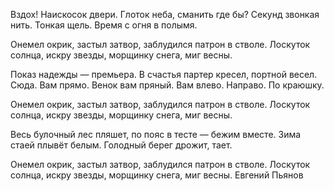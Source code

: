 Вздох! Наискосок двери. Глоток неба, сманить где бы? Секунд звонкая нить. Тонкая щель. Время с огня в полымя.

Онемел окрик, застыл затвор, заблудился патрон в стволе.
Лоскуток солнца, искру звезды, морщинку снега, миг весны.

Показ надежды — премьера. В счастья партер кресел, портной весел. Сюда. Вам прямо. Венок вам пряный. Вам влево. Направо. По краюшку.

Онемел окрик, застыл затвор, заблудился патрон в стволе.
Лоскуток солнца, искру звезды, морщинку снега, миг весны.

Весь булочный лес пляшет, по пояс в тесте — бежим вместе. Зима стаей плывёт белым. Голодный берег дрожит, тает.

Онемел окрик, застыл затвор, заблудился патрон в стволе.
Лоскуток солнца, искру звезды, морщинку снега, миг весны.
Евгений Пьянов

